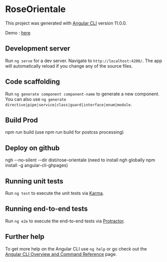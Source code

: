# RoseOrientale

This project was generated with [Angular CLI](https://github.com/angular/angular-cli) version 11.0.0.

Demo : [here](https://manalsalmi.github.io/rose-orientale/)


## Development server

Run `ng serve` for a dev server. Navigate to `http://localhost:4200/`. The app will automatically reload if you change any of the source files.

## Code scaffolding

Run `ng generate component component-name` to generate a new component. You can also use `ng generate directive|pipe|service|class|guard|interface|enum|module`.

## Build Prod
npm run build (use npm run build for postcss processing)

## Deploy on github 
ngh --no-silent --dir dist/rose-orientale  (need to install ngh globally npm install -g angular-cli-ghpages)

## Running unit tests

Run `ng test` to execute the unit tests via [Karma](https://karma-runner.github.io).

## Running end-to-end tests

Run `ng e2e` to execute the end-to-end tests via [Protractor](http://www.protractortest.org/).

## Further help

To get more help on the Angular CLI use `ng help` or go check out the [Angular CLI Overview and Command Reference](https://angular.io/cli) page.

